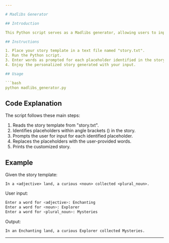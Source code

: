 ```yaml
---

# Madlibs Generator

## Introduction

This Python script serves as a Madlibs generator, allowing users to input specific words into a predefined story template. The program reads a story from a text file ("story.txt"), identifies placeholders denoted by angle brackets (<word>), prompts the user for input, and replaces the placeholders with the provided words to create a customized story.

## Instructions

1. Place your story template in a text file named "story.txt".
2. Run the Python script.
3. Enter words as prompted for each placeholder identified in the story.
4. Enjoy the personalized story generated with your input.

## Usage

```bash
python madlibs_generator.py
```

## Code Explanation

The script follows these main steps:

1. Reads the story template from "story.txt".
2. Identifies placeholders within angle brackets (<word>) in the story.
3. Prompts the user for input for each identified placeholder.
4. Replaces the placeholders with the user-provided words.
5. Prints the customized story.

## Example

Given the story template:

```text
In a <adjective> land, a curious <noun> collected <plural_noun>.
```

User input:

```bash
Enter a word for <adjective>: Enchanting
Enter a word for <noun>: Explorer
Enter a word for <plural_noun>: Mysteries
```

Output:

```text
In an Enchanting land, a curious Explorer collected Mysteries.
```

---
```

